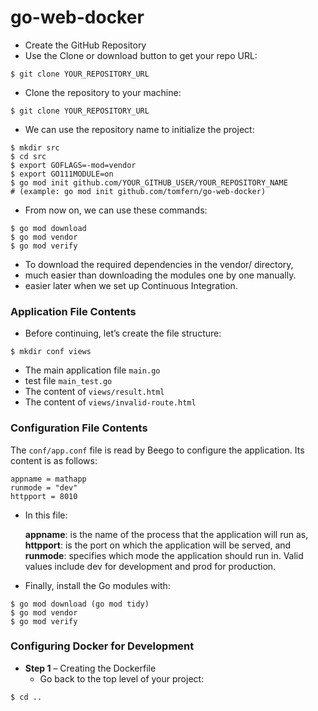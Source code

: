 # go-web-docker

* Create the GitHub Repository
* Use the Clone or download button to get your repo URL:
```
$ git clone YOUR_REPOSITORY_URL
```

* Clone the repository to your machine:
```
$ git clone YOUR_REPOSITORY_URL
```
* We can use the repository name to initialize the project:
```
$ mkdir src
$ cd src
$ export GOFLAGS=-mod=vendor
$ export GO111MODULE=on
$ go mod init github.com/YOUR_GITHUB_USER/YOUR_REPOSITORY_NAME 
# (example: go mod init github.com/tomfern/go-web-docker)
```
* From now on, we can use these commands:
```
$ go mod download
$ go mod vendor
$ go mod verify
```
* To download the required dependencies in the vendor/ directory, 
* much easier than downloading the modules one by one manually. 
* easier later when we set up Continuous Integration.

### Application File Contents

* Before continuing, let’s create the file structure:
```
$ mkdir conf views
```

* The main application file ```main.go``` 
* test file ```main_test.go```
* The content of ```views/result.html```
* The content of ```views/invalid-route.html```

### Configuration File Contents

The ```conf/app.conf``` file is read by Beego to configure the application. Its content is as follows:
```
appname = mathapp
runmode = "dev"
httpport = 8010
```

* In this file:

    **appname**: is the name of the process that the application will run as,
    **httpport**: is the port on which the application will be served, and
    **runmode**: specifies which mode the application should run in. Valid values include dev for development and prod for production.
* Finally, install the Go modules with:
```
$ go mod download (go mod tidy)
$ go mod vendor
$ go mod verify
```

### Configuring Docker for Development

* **Step 1** – Creating the Dockerfile
  - Go back to the top level of your project:
```
$ cd ..
```
